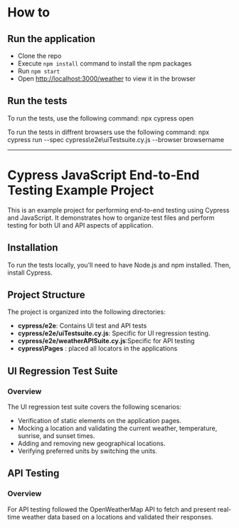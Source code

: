 # How to

## Run the application
- Clone the repo
- Execute `npm install` command to install the npm packages
- Run `npm start`
- Open [http://localhost:3000/weather](http://localhost:3000/weather) to view it in the browser

## Run the tests

To run the tests, use the following command:
npx cypress open

To run the tests in diffrent browsers use the following command:
npx cypress run --spec cypress\e2e\uiTestsuite.cy.js --browser browsername

-----------------------------------
# Cypress JavaScript End-to-End Testing Example Project

This is an example project for performing end-to-end testing using Cypress and JavaScript. It demonstrates how to organize test files and perform testing for both UI and API aspects of application.

## Installation

To run the tests locally, you'll need to have Node.js and npm installed. Then, install Cypress.

## Project Structure

The project is organized into the following directories:

- **cypress/e2e**: Contains UI test and API tests
- **cypress/e2e/uiTestsuite.cy.js**: Specific for UI regression testing.
- **cypress/e2e/weatherAPISuite.cy.js**:Specific for API testing
- **cypress\Pages** : placed all locators in the applications

## UI Regression Test Suite
### Overview
The UI regression test suite covers the following scenarios:

- Verification of static elements on the application pages.
- Mocking a location and validating the current weather, temperature, sunrise, and sunset times.
- Adding and removing new geographical locations.
- Verifying preferred units by switching the units.

## API Testing
### Overview
  For API testing followed the OpenWeatherMap API to fetch and present real-time weather data based on a locations and validated their responses.


